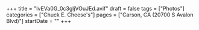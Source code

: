 +++
title = "IvEVa0G_0c3gljVOuJEd.avif"
draft = false
tags = ["Photos"]
categories = ["Chuck E. Cheese's"]
pages = ["Carson, CA (20700 S Avalon Blvd)"]
startDate = ""
+++
